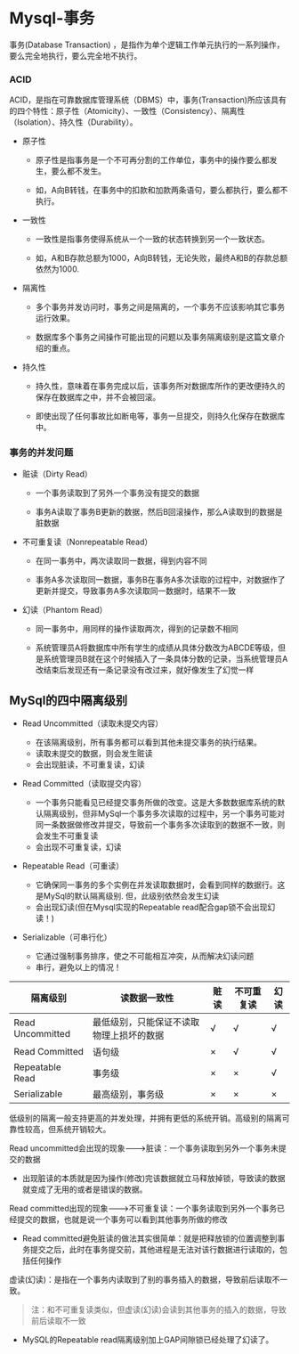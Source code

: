 # Mysql-事务

事务(Database Transaction) ，是指作为单个逻辑工作单元执行的一系列操作，要么完全地执行，要么完全地不执行。
### ACID
ACID，是指在可靠数据库管理系统（DBMS）中，事务(Transaction)所应该具有的四个特性：原子性（Atomicity）、一致性（Consistency）、隔离性（Isolation）、持久性（Durability）。
* 原子性

    - 原子性是指事务是一个不可再分割的工作单位，事务中的操作要么都发生，要么都不发生。

    - 如，A向B转钱，在事务中的扣款和加款两条语句，要么都执行，要么都不执行。
* 一致性

    - 一致性是指事务使得系统从一个一致的状态转换到另一个一致状态。

    - 如，A和B存款总额为1000，A向B转钱，无论失败，最终A和B的存款总额依然为1000.
* 隔离性

    - 多个事务并发访问时，事务之间是隔离的，一个事务不应该影响其它事务运行效果。

    - 数据库多个事务之间操作可能出现的问题以及事务隔离级别是这篇文章介绍的重点。
* 持久性

    - 持久性，意味着在事务完成以后，该事务所对数据库所作的更改便持久的保存在数据库之中，并不会被回滚。

    - 即使出现了任何事故比如断电等，事务一旦提交，则持久化保存在数据库中。
### 事务的并发问题
* 赃读（Dirty Read）

    - 一个事务读取到了另外一个事务没有提交的数据

    - 事务A读取了事务B更新的数据，然后B回滚操作，那么A读取到的数据是脏数据
* 不可重复读（Nonrepeatable Read）

    - 在同一事务中，两次读取同一数据，得到内容不同

    - 事务A多次读取同一数据，事务B在事务A多次读取的过程中，对数据作了更新并提交，导致事务A多次读取同一数据时，结果不一致
* 幻读（Phantom Read）

    - 同一事务中，用同样的操作读取两次，得到的记录数不相同

    - 系统管理员A将数据库中所有学生的成绩从具体分数改为ABCDE等级，但是系统管理员B就在这个时候插入了一条具体分数的记录，当系统管理员A改结束后发现还有一条记录没有改过来，就好像发生了幻觉一样

## MySql的四中隔离级别
* Read Uncommitted（读取未提交内容）
    - 在该隔离级别，所有事务都可以看到其他未提交事务的执行结果。
    - 读取未提交的数据，则会发生赃读
    - 会出现脏读，不可重复读，幻读

* Read Committed（读取提交内容）
    - 一个事务只能看见已经提交事务所做的改变。这是大多数数据库系统的默认隔离级别，但非MySql一个事务多次读取的过程中，另一个事务可能对同一条数据做修改并提交，导致前一个事务多次读取到的数据不一致，则会发生不可重复读
    - 会出现不可重复读，幻读

* Repeatable Read（可重读）
    - 它确保同一事务的多个实例在并发读取数据时，会看到同样的数据行。这是MySql的默认隔离级别. 但，此级别依然会发生幻读
    - 会出现幻读(但在Mysql实现的Repeatable read配合gap锁不会出现幻读！)
    
* Serializable（可串行化）
    - 它通过强制事务排序，使之不可能相互冲突，从而解决幻读问题
    - 串行，避免以上的情况！

|隔离级别|	读数据一致性|	赃读|	不可重复读|	幻读|
|--------|--------|--------|--------|--------|
|Read Uncommitted|	最低级别，只能保证不读取物理上损坏的数据|	√|	√|	√|
|Read Committed|	语句级|	×|	√|	√|
|Repeatable Read|	事务级|	×|	×|	√|
|Serializable|	最高级别，事务级|	×|	×	|×|
低级别的隔离一般支持更高的并发处理，并拥有更低的系统开销。高级别的隔离可靠性较高，但系统开销较大。

Read uncommitted会出现的现象--->脏读：一个事务读取到另外一个事务未提交的数据
- 出现脏读的本质就是因为操作(修改)完该数据就立马释放掉锁，导致读的数据就变成了无用的或者是错误的数据。

Read committed出现的现象--->不可重复读：一个事务读取到另外一个事务已经提交的数据，也就是说一个事务可以看到其他事务所做的修改
- Read committed避免脏读的做法其实很简单：就是把释放锁的位置调整到事务提交之后，此时在事务提交前，其他进程是无法对该行数据进行读取的，包括任何操作

虚读(幻读)：是指在一个事务内读取到了别的事务插入的数据，导致前后读取不一致。

> 注：和不可重复读类似，但虚读(幻读)会读到其他事务的插入的数据，导致前后读取不一致
- MySQL的Repeatable read隔离级别加上GAP间隙锁已经处理了幻读了。